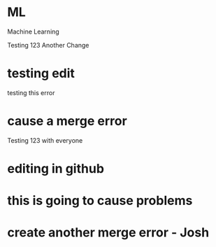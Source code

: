 # ML
Machine Learning


Testing 123
Another Change


# testing edit


testing this error

# cause a merge error


Testing 123 with everyone
# editing in github
# this is going to cause problems
# create another merge error - Josh

